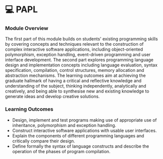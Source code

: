# 💻 PAPL
### Module Overview
The first part of this module builds on students' existing programming skills by covering concepts and techniques relevant to the construction of complex interactive software applications, including object-oriented polymorphism, exception handling, event-driven programming and user interface development. 
The second part explores programming language design and implementation concepts including language evaluation, syntax specification, compilation, control structures, memory allocation and abstraction mechanisms. The learning outcomes aim at achieving the graduate hallmark of having a critical and reflective knowledge and understanding of the subject, thinking independently, analytically and creatively, and being able to synthesise new and existing knowledge to generate ideas and develop creative solutions.
### Learning Outcomes
- Design, implement and test programs making use of appropriate use of inheritance, polymorphism and exception handling.
- Construct interactive software applications with usable user interfaces.
- Explain the components of different programming languages and critically compare their design.
- Define formally the syntax of language constructs and describe the operation of the phases of program compilation.
